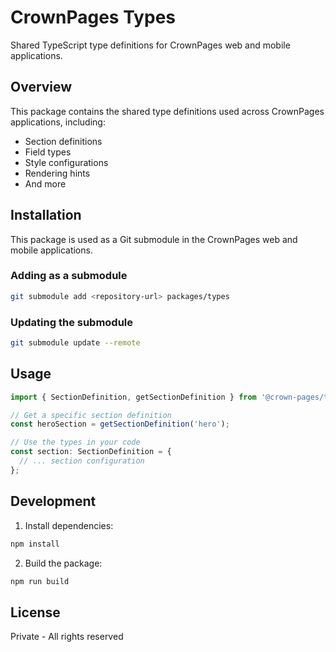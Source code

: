 # CrownPages Types

Shared TypeScript type definitions for CrownPages web and mobile applications.

## Overview

This package contains the shared type definitions used across CrownPages applications, including:
- Section definitions
- Field types
- Style configurations
- Rendering hints
- And more

## Installation

This package is used as a Git submodule in the CrownPages web and mobile applications.

### Adding as a submodule

```bash
git submodule add <repository-url> packages/types
```

### Updating the submodule

```bash
git submodule update --remote
```

## Usage

```typescript
import { SectionDefinition, getSectionDefinition } from '@crown-pages/types';

// Get a specific section definition
const heroSection = getSectionDefinition('hero');

// Use the types in your code
const section: SectionDefinition = {
  // ... section configuration
};
```

## Development

1. Install dependencies:
```bash
npm install
```

2. Build the package:
```bash
npm run build
```

## License

Private - All rights reserved 